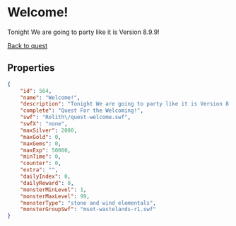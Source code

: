 # Welcome!

Tonight We are going to party like it is Version 8.9.9!

[Back to quest](../quests.md)

## Properties

```json
{
    "id": 564,
    "name": "Welcome!",
    "description": "Tonight We are going to party like it is Version 8.9.9!",
    "complete": "Quest For the Welcoming!",
    "swf": "Rolith\/quest-welcome.swf",
    "swfX": "none",
    "maxSilver": 2000,
    "maxGold": 0,
    "maxGems": 0,
    "maxExp": 50000,
    "minTime": 0,
    "counter": 0,
    "extra": "",
    "dailyIndex": 0,
    "dailyReward": 0,
    "monsterMinLevel": 1,
    "monsterMaxLevel": 99,
    "monsterType": "stone and wind elementals",
    "monsterGroupSwf": "mset-wastelands-r1.swf"
}
```

